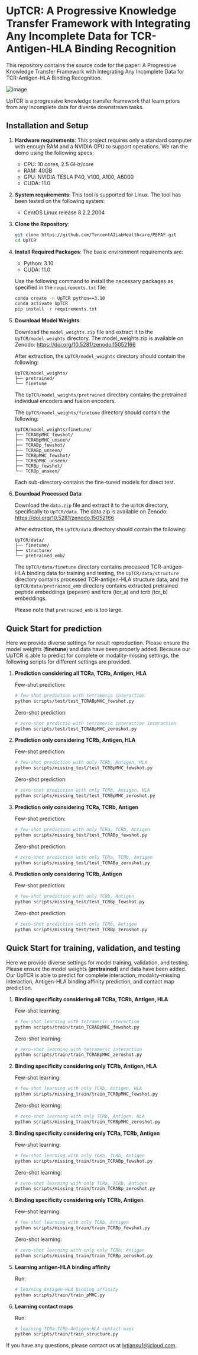 # UpTCR: A Progressive Knowledge Transfer Framework with Integrating Any Incomplete Data for TCR-Antigen-HLA Binding Recognition

This repository contains the source code for the paper: A Progressive Knowledge Transfer Framework with Integrating Any Incomplete Data for TCR-Antigen-HLA Binding Recognition.

![image](./pipeline.png)

UpTCR is a progressive knowledge transfer framework that learn priors from any incomplete data for diverse downstream tasks.

## Installation and Setup
1. **Hardware requirements**:
   This project requires only a standard computer with enough RAM and a NVIDIA GPU to support operations. We ran the demo using the following specs:
   - CPU: 10 cores, 2.5 GHz/core
   - RAM: 40GB
   - GPU: NVIDIA TESLA P40, V100, A100, A6000
   - CUDA: 11.0

2. **System requirements**:
   This tool is supported for Linux. The tool has been tested on the following system:

   - CentOS Linux release 8.2.2.2004

3. **Clone the Repository**:
   ```bash
   git clone https://github.com/TencentAILabHealthcare/PEPAF.git
   cd UpTCR
   ```

4. **Install Required Packages**:
   The basic environment requirements are:
   - Python: 3.10
   - CUDA: 11.0

   Use the following command to install the necessary packages as specified in the `requirements.txt` file:

   ```bash
   conda create -n UpTCR python==3.10
   conda activate UpTCR
   pip install -r requirements.txt
   ```

5. **Download Model Weights**:

   Download the `model_weights.zip` file and extract it to the `UpTCR/model_weights` directory. The model_weights.zip is available on Zenodo: <https://doi.org/10.5281/zenodo.15052166>

   After extraction, the `UpTCR/model_weights` directory should contain the following:

   ```plaintext
   UpTCR/model_weights/
   ├── pretrained/
   └── finetune
   ```
   The `UpTCR/model_weights/pretrained` directory contains the pretrained individual encoders and fusion encoders.

   The `UpTCR/model_weights/finetune` directory should contain the following:
    ```plaintext
   UpTCR/model_weights/finetune/
   ├── TCRABpMHC_fewshot/
   ├── TCRABpMHC_unseen/
   ├── TCRABp_fewshot/
   ├── TCRABp_unseen/
   ├── TCRBpMHC_fewshot/
   ├── TCRBpMHC_unseen/
   ├── TCRBp_fewshot/
   └── TCRBp_unseen/
   ```
   Each sub-directory contains the fine-tuned models for direct test.

6. **Download Processed Data**:

   Download the `data.zip` file and extract it to the `UpTCR` directory, specifically to `UpTCR/data`. The data.zip is available on Zenodo: <https://doi.org/10.5281/zenodo.15052166>

   After extraction, the `UpTCR/data` directory should contain the following:

   ```plaintext
   UpTCR/data/
   ├── finetune/
   ├── structure/
   └── pretrained_emb/
   ```
   The `UpTCR/data/finetune` directory contains proceseed TCR-antigen-HLA binding data for training and testing, the `UpTCR/data/structure` directory contains processed TCR-antigen-HLA structure data, and the `UpTCR/data/pretrained_emb` directory contains extracted pretrained peptide embeddings (pepesm) and tcra (tcr_a) and tcrb (tcr_b) embeddings.

   Please note that `pretrained_emb` is too large.

## Quick Start for prediction
Here we provide diverse settings for result reproduction. Please ensure the model weights (**finetune**) and data have been properly added. Because our UpTCR is able to predict for complete or modality-missing settings, the following scripts for different settings are provided.

1. **Prediction considering all TCRa, TCRb, Antigen, HLA**
    
    Few-shot prediction:
    ```bash
    # few-shot prediction with tetrameric interaction
    python scripts/test/test_TCRABpMHC_fewshot.py
    ```
    Zero-shot prediction:
    ```bash
    # zero-shot predictin with tetrameric interaction interaction
    python scripts/test/test_TCRABpMHC_zeroshot.py
    ```
2. **Prediction only considering TCRb, Antigen, HLA**
    
    Few-shot prediction:
    ```bash
    # few-shot prediction with only TCRb, Antigen, HLA
    python scripts/missing_test/test_TCRBpMHC_fewshot.py
    ```
    Zero-shot prediction:
    ```bash
    # zero-shot prediction with only TCRb, Antigen, HLA
    python scripts/missing_test/test_TCRBpMHC_zeroshot.py
    ```
3. **Prediction only considering TCRa, TCRb, Antigen**
    
    Few-shot prediction:
    ```bash
    # few-shot prediction with only TCRa, TCRb, Antigen
    python scripts/missing_test/test_TCRABp_fewshot.py
    ```
    Zero-shot prediction:
    ```bash
    # zero-shot prediction with only TCRa, TCRb, Antigen
    python scripts/missing_test/test_TCRABp_zeroshot.py
    ```
4. **Prediction only considering TCRb, Antigen**
    
    Few-shot prediction:
    ```bash
    # few-shot prediction with only TCRb, Antigen
    python scripts/missing_test/test_TCRBp_fewshot.py
    ```
    Zero-shot prediction:
    ```bash
    # zero-shot prediction with only TCRb, Antigen
    python scripts/missing_test/test_TCRBp_zeroshot.py
    ```

## Quick Start for training, validation, and testing
Here we provide diverse settings for model training, validation, and testing. Please ensure the model weights (**pretrained**) and data have been added. Our UpTCR is able to predict for complete interaction, modality-missing interaction, Antigen-HLA binding affinity prediction, and contact map prediction.

1. **Binding specificity considering all TCRa, TCRb, Antigen, HLA**
    
    Few-shot learning:
    ```bash
    # few-shot learning with tetrameric interaction
    python scripts/train/train_TCRABpMHC_fewshot.py
    ```
    Zero-shot learning:
    ```bash
    # zero-shot learning with tetrameric interaction
    python scripts/train/train_TCRABpMHC_zeroshot.py
    ```


2. **Binding specificity considering only TCRb, Antigen, HLA**
    
    Few-shot learning:
    ```bash
    # few-shot learning with only TCRb, Antigen, HLA
    python scripts/missing_train/train_TCRBpMHC_fewshot.py
    ```
    Zero-shot learning:
    ```bash
    # zero-shot learning with only TCRb, Antigen, HLA
    python scripts/missing_train/train_TCRBpMHC_zeroshot.py
    ```
3. **Binding specificity considering only TCRa, TCRb, Antigen**
    
    Few-shot learning:
    ```bash
    # few-shot learning with only TCRa, TCRb, Antigen
    python scripts/missing_train/train_TCRABp_fewshot.py
    ```
    Zero-shot learning:
    ```bash
    # zero-shot learning with only TCRa, TCRb, Antigen
    python scripts/missing_train/train_TCRABp_zeroshot.py
    ```
4. **Binding specificity considering only TCRb, Antigen**
    
    Few-shot learning:
    ```bash
    # few-shot learning with only TCRb, Antigen
    python scripts/missing_train/train_TCRBp_fewshot.py
    ```
    Zero-shot learning:
    ```bash
    # zero-shot learning with only only TCRb, Antigen
    python scripts/missing_train/train_TCRBp_zeroshot.py
    ```
5. **Learning antigen-HLA binding affinity**
    
    Run:
    ```bash
    # learning Antigen-HLA binding affinity
    python scripts/train/train_pMHC.py
    ```
6. **Learning contact maps**
    
    Run:
    ```bash
    # learning TCRa-TCRb-Antigen-HLA contact maps
    python scripts/train/train_structure.py
    ```

If you have any questions, please contact us at lvtianxu1@icloud.com.